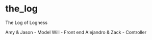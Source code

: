 the_log
=======

The Log of Logness

Amy & Jason - Model
Will - Front end
Alejandro & Zack - Controller

